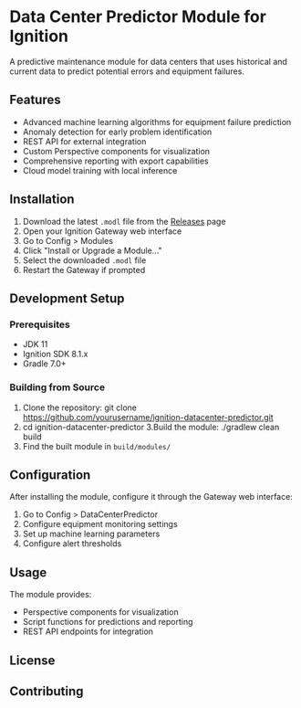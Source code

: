 # Data Center Predictor Module for Ignition

A predictive maintenance module for data centers that uses historical and current data to predict potential errors and equipment failures.

## Features

- Advanced machine learning algorithms for equipment failure prediction
- Anomaly detection for early problem identification
- REST API for external integration
- Custom Perspective components for visualization
- Comprehensive reporting with export capabilities
- Cloud model training with local inference

## Installation

1. Download the latest `.modl` file from the [Releases](https://github.com/CalumMcCallion/ignition-datacenter-predictor/releases) page
2. Open your Ignition Gateway web interface
3. Go to Config > Modules
4. Click "Install or Upgrade a Module..."
5. Select the downloaded `.modl` file
6. Restart the Gateway if prompted

## Development Setup

### Prerequisites

- JDK 11
- Ignition SDK 8.1.x
- Gradle 7.0+

### Building from Source

1. Clone the repository: git clone https://github.com/yourusername/ignition-datacenter-predictor.git
2. cd ignition-datacenter-predictor
3.Build the module: ./gradlew clean build
4. Find the built module in `build/modules/`

## Configuration

After installing the module, configure it through the Gateway web interface:

1. Go to Config > DataCenterPredictor
2. Configure equipment monitoring settings
3. Set up machine learning parameters
4. Configure alert thresholds

## Usage

The module provides:

- Perspective components for visualization
- Script functions for predictions and reporting
- REST API endpoints for integration

## License



## Contributing


